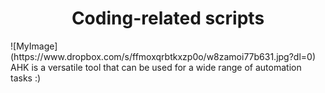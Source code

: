 

<h1 align="center"> Coding-related scripts</h1>
![MyImage](https://www.dropbox.com/s/ffmoxqrbtkxzp0o/w8zamoi77b631.jpg?dl=0)
AHK is a versatile tool that can be used for a wide range of automation tasks :)
